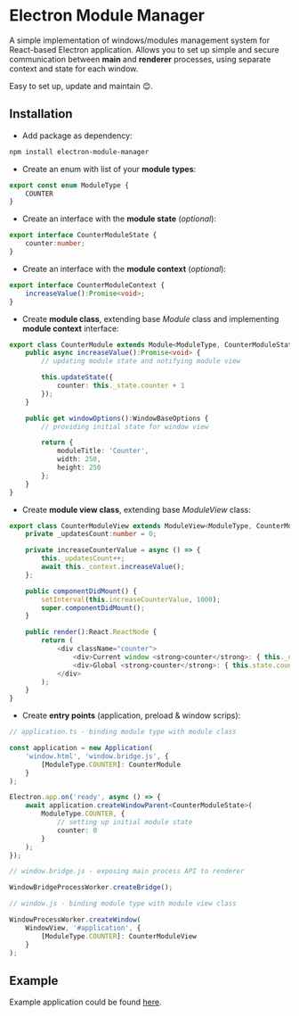 # Electron Module Manager

A simple implementation of windows/modules management system for React-based Electron application.
Allows you to set up simple and secure communication between **main** and **renderer** processes, using separate context and state for each window.

Easy to set up, update and maintain 😊.

## Installation

- Add package as dependency:

```bash
npm install electron-module-manager
```

- Create an enum with list of your **module types**:

```typescript
export const enum ModuleType {
    COUNTER
}

```

- Create an interface with the **module state** (_optional_):

```typescript
export interface CounterModuleState {
    counter:number;
}
```

- Create an interface with the **module context** (_optional_):

```typescript
export interface CounterModuleContext {
    increaseValue():Promise<void>;
}
```

- Create **module class**, extending base _Module_ class and implementing **module context** interface:

```typescript
export class CounterModule extends Module<ModuleType, CounterModuleState> implements CounterModuleContext {
    public async increaseValue():Promise<void> {
        // updating module state and notifying module view

        this.updateState({
            counter: this._state.counter + 1
        });
    }

    public get windowOptions():WindowBaseOptions {
        // providing initial state for window view

        return {
            moduleTitle: 'Counter',
            width: 250,
            height: 250
        };
    }
}
```

- Create **module view class**, extending base _ModuleView_ class:

```typescript jsx
export class CounterModuleView extends ModuleView<ModuleType, CounterModuleState, CounterModuleContext> {
    private _updatesCount:number = 0;

    private increaseCounterValue = async () => {
        this._updatesCount++;
        await this._context.increaseValue();
    };

    public componentDidMount() {
        setInterval(this.increaseCounterValue, 1000);
        super.componentDidMount();
    }

    public render():React.ReactNode {
        return (
            <div className="counter">
                <div>Current window <strong>counter</strong>: { this._updatesCount }</div>
                <div>Global <strong>counter</strong>: { this.state.counter }</div>
            </div>
        );
    }
}
```

- Create **entry points** (application, preload & window scrips):

```typescript
// application.ts - binding module type with module class

const application = new Application(
    'window.html', 'window.bridge.js', {
        [ModuleType.COUNTER]: CounterModule
    }
);

Electron.app.on('ready', async () => {
    await application.createWindowParent<CounterModuleState>(
        ModuleType.COUNTER, {
            // setting up initial module state
            counter: 0
        }
    );
});
```

```typescript
// window.bridge.js - exposing main process API to renderer 

WindowBridgeProcessWorker.createBridge();
```

```typescript
// window.js - binding module type with module view class

WindowProcessWorker.createWindow(
    WindowView, '#application', {
        [ModuleType.COUNTER]: CounterModuleView
    }
);
```

## Example

Example application could be found [here](https://github.com/dmn-chumak/electron-module-manager/tree/master/example).
